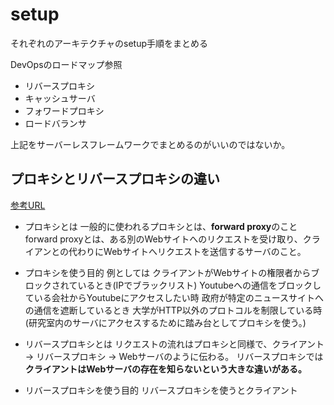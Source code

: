 # setup

それぞれのアーキテクチャのsetup手順をまとめる


DevOpsのロードマップ参照

- リバースプロキシ
- キャッシュサーバ
- フォワードプロキシ
- ロードバランサ

上記をサーバーレスフレームワークでまとめるのがいいのではないか。


## プロキシとリバースプロキシの違い

[参考URL](https://qiita.com/zawawahoge/items/a931de1464ccaa228551)

- プロキシとは
一般的に使われるプロキシとは、**forward proxy**のこと
forward proxyとは、ある別のWebサイトへのリクエストを受け取り、クライアンとの代わりにWebサイトへリクエストを送信するサーバのこと。

- プロキシを使う目的
例としては
クライアントがWebサイトの権限者からブロックされているとき(IPでブラックリスト)
Youtubeへの通信をブロックしている会社からYoutubeにアクセスしたい時
政府が特定のニュースサイトへの通信を遮断しているとき
大学がHTTP以外のプロトコルを制限している時(研究室内のサーバにアクセスするために踏み台としてプロキシを使う。)


- リバースプロキシとは
リクエストの流れはプロキシと同様で、クライアント → リバースプロキシ → Webサーバのように伝わる。
リバースプロキシでは**クライアントはWebサーバの存在を知らないという大きな違いがある。**


- リバースプロキシを使う目的
リバースプロキシを使うとクライアント